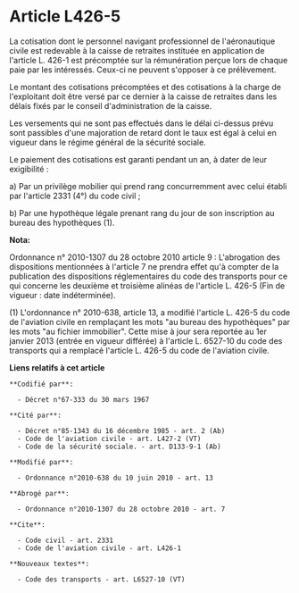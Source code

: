 # Article L426-5

La cotisation dont le personnel navigant professionnel de l'aéronautique civile est redevable à la caisse de retraites
instituée en application de l'article L. 426-1 est précomptée sur la rémunération perçue lors de chaque paie par les
intéressés. Ceux-ci ne peuvent s'opposer à ce prélèvement.

Le montant des cotisations précomptées et des cotisations à la charge de l'exploitant doit être versé par ce dernier à la
caisse de retraites dans les délais fixés par le conseil d'administration de la caisse.

Les versements qui ne sont pas effectués dans le délai ci-dessus prévu sont passibles d'une majoration de retard dont le taux
est égal à celui en vigueur dans le régime général de la sécurité sociale.

Le paiement des cotisations est garanti pendant un an, à dater de leur exigibilité :

a) Par un privilège mobilier qui prend rang concurremment avec celui établi par l'article 2331 (4°) du code civil ;

b) Par une hypothèque légale prenant rang du jour de son inscription au bureau des hypothèques (1).

**Nota:**

Ordonnance n° 2010-1307 du 28 octobre 2010 article 9 : L'abrogation des dispositions mentionnées à l'article 7 ne prendra
effet qu'à compter de la publication des dispositions réglementaires du code des transports pour ce qui concerne les deuxième
et troisième alinéas de l'article L. 426-5 (Fin de vigueur : date indéterminée).

(1) L'ordonnance n° 2010-638, article 13, a modifié l'article L. 426-5 du code de l'aviation civile en remplaçant les mots
"au bureau des hypothèques" par les mots "au fichier immobilier". Cette mise à jour sera reportée au 1er janvier 2013 (entrée
en vigueur différée) à l'article L. 6527-10 du code des transports qui a remplacé l'article L. 426-5 du code de l'aviation
civile.

**Liens relatifs à cet article**

	**Codifié par**:

	  - Décret n°67-333 du 30 mars 1967

	**Cité par**:

	  - Décret n°85-1343 du 16 décembre 1985 - art. 2 (Ab)
	  - Code de l'aviation civile - art. L427-2 (VT)
	  - Code de la sécurité sociale. - art. D133-9-1 (Ab)

	**Modifié par**:

	  - Ordonnance n°2010-638 du 10 juin 2010 - art. 13

	**Abrogé par**:

	  - Ordonnance n°2010-1307 du 28 octobre 2010 - art. 7

	**Cite**:

	  - Code civil - art. 2331
	  - Code de l'aviation civile - art. L426-1

	**Nouveaux textes**:

	  - Code des transports - art. L6527-10 (VT)
